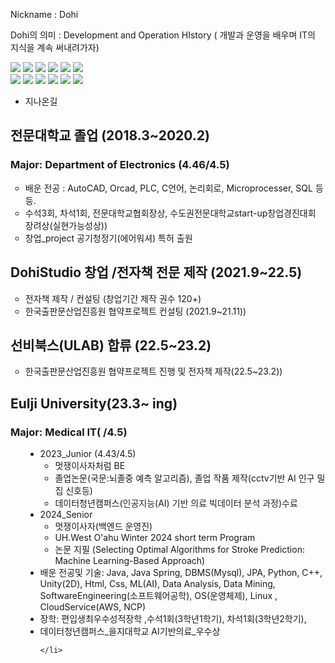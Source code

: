 Nickname : Dohi

Dohi의 의미 : Development and Operation HIstory ( 개발과 운영을 배우며 IT의 지식을 계속 써내려가자)



<div>
<img src="https://img.shields.io/badge/springboot-E4405F?style=flat-square&logo=springboot&logoColor=white"/>
<img src="https://img.shields.io/badge/Linux-FCC624?style=for-the-badge&logo=linux&logoColor=black/">
<img src="https://img.shields.io/badge/CSS-239120?&style=for-the-badge&logo=css3&logoColor=white/">
<img src="https://img.shields.io/badge/HTML-239120?style=for-the-badge&logo=html5&logoColor=white/">
<img src="https://img.shields.io/badge/Python-3776AB?style=for-the-badge&logo=python&logoColor=white/">
<img src="https://img.shields.io/badge/C%23-239120?style=for-the-badge&logo=c-sharp&logoColor=white/">
</div><div>
<img src="https://img.shields.io/badge/JavaScript-F7DF1E?style=for-the-badge&logo=JavaScript&logoColor=white/">
<img src="https://img.shields.io/badge/Java-ED8B00?style=for-the-badge&logo=openjdk&logoColor=white/">
<img src="https://img.shields.io/badge/Spring-6DB33F?style=for-the-badge&logo=spring&logoColor=white/">
<img src="https://img.shields.io/badge/MySQL-00000F?style=for-the-badge&logo=mysql&logoColor=white/">
<img src="https://img.shields.io/badge/Eclipse-2C2255?style=for-the-badge&logo=eclipse&logoColor=white/">
<img src="https://img.shields.io/badge/IntelliJ_IDEA-000000.svg?style=for-the-badge&logo=intellij-idea&logoColor=white/">
</div>


- 지나온길

<h2>전문대학교 졸업 (2018.3~2020.2)</h2>
<h3>Major: Department of Electronics (4.46/4.5)</h3>
<ul style="list-style-type: circle;" data-ke-list-type="circle">
<li>배운 전공 : AutoCAD, Orcad, PLC, C언어, 논리회로, Microprocesser, SQL 등등.</li>
<li>수석3회, 차석1회, 전문대학교협회장상, 수도권전문대학교start-up창업경진대회 장려상(실현가능성상))</li>
<li>창업_project 공기청정기(에어워셔) 특허 출원</li>
</ul>
<h2>DohiStudio 창업 /전자책 전문 제작 (2021.9~22.5)</h2>
<ul style="list-style-type: circle;" data-ke-list-type="circle">
<li>전자책 제작 / 컨설팅 (창업기간 제작 권수 120+)</li>
<li>한국출판문산업진흥원 협약프로젝트 컨설팅 (2021.9~21.11))</li>
</ul>

<h2>선비북스(ULAB) 합류 (22.5~23.2)</h2>
<ul style="list-style-type: circle;" data-ke-list-type="circle">
<li>한국출판문산업진흥원 협약프로젝트 진행 및 전자책 제작(22.5~23.2))</li>
</ul>

<div>
<h2>Eulji University(23.3~ ing)</h2>
<h3>Major: Medical IT(  /4.5)</h3>
<ul style="list-style-type: disc;" data-ke-list-type="disc">
  <ul style="list-style-type: disc;" data-ke-list-type="disc">
    <li>2023_Junior (4.43/4.5)
      <ul style="list-style-type: circle;" data-ke-list-type="circle">
        <li>멋쟁이사자처럼 BE </li>
        <li>졸업논문(국문:뇌졸중 예측 알고리즘), 졸업 작품 제작(cctv기반 AI 인구 밀집 신호등)</li>
        <li>데이터청년캠퍼스(<span style="color: #242424; text-align: left;">인공지능(AI) 기반 의료<span>&nbsp;</span></span><span style="list-style-type: none; color: #242424; text-align: left;"><a style="list-style-type: none; color: #222222;">빅데이터</a></span><span style="color: #242424; text-align: left;"><span>&nbsp;</span>분석 과정)수료</span></li>
      </ul>
    </li>
      <li>2024_Senior
        <ul style="list-style-type: circle;" data-ke-list-type="circle">
          <li>멋쟁이사자(백엔드 운영진)</li>
          <li>UH.West O'ahu Winter 2024 short term Program</li>
          <li>논문 지필 (Selecting Optimal Algorithms for Stroke Prediction: Machine Learning-Based Approach)</li>
        </ul>
      </li>
      <li>배운 전공및 기술: Java, Java Spring, DBMS(Mysql), JPA, Python, C++, Unity(2D), Html, Css, ML(AI), Data Analysis, Data Mining, SoftwareEngineering(소프트웨어공학), OS(운영체제), Linux , CloudService(AWS, NCP)</li>
      <li>장학: 편입생최우수성적장학 ,수석1회(3학년1학기), 차석1회(3학년2학기),</li>
      <li>데이터청년캠퍼스_을지대학교 AI기반의료_우수상</li>
  
    </li>
  </ul>
  
</ul>
</div>
